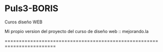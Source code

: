 Puls3-BORIS
===========

Curos diseño WEB

Mi propio version del proyecto del curso de diseño web :: mejorando.la

========================================================================
